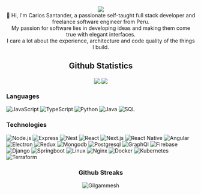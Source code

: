 <div align='center'>
        <img src="https://media0.giphy.com/media/qgQUggAC3Pfv687qPC/giphy.gif" />
</div>
<div align='center'>
        👋 Hi, I'm Carlos Santander, a passionate self-taught full stack developer and freelance software engineer from Peru.
</div>
<div align='center'>
        My passion for software lies in developing ideas and making them come true with elegant interfaces.
</div>
<div align='center'>        
        I care a lot about the experience, architecture and code quality of the things I build.
</div>


<div align='center'><h2>Github Statistics</h2></div>
<p align='center'>
    <a href="https://github-readme-stats.vercel.app/api?username=Gilgammesh&count_private=true&show_icons=true">
      <img align="center" src="https://github-readme-stats.vercel.app/api?username=Gilgammesh&count_private=true&show_icons=true&bg_color=30,028BAE,003140&title_color=FDFFE7&text_color=fff&icon_color=FDFFE7" />
    </a>
    <a href="https://github-readme-stats.vercel.app/api/top-langs/?username=Gilgammesh&count_private=true">
      <img align="center" src="https://github-readme-stats.vercel.app/api/top-langs/?username=Gilgammesh&count_private=true&bg_color=30,028BAE,003140&title_color=FDFFE7&text_color=fff&icon_color=FDFFE7" />
    </a>
</p>
    
    
### Languages

![JavaScript](https://img.shields.io/badge/-JavaScript-000?&logo=JavaScript&color=003140)
![TypeScript](https://img.shields.io/badge/-TypeScript-000?&logo=TypeScript&color=003140)
![Python](https://img.shields.io/badge/-Python-000?&logo=Python&logoColor=F4DC60&color=003140)
![Java](https://img.shields.io/badge/-Java-000?&logo=Java&logoColor=007396&color=003140)
![SQL](https://img.shields.io/badge/-SQL-000?&logo=MySQL&logoColor=E34C26&color=003140)


### Technologies

![Node.js](https://img.shields.io/badge/-Node.js-000?&logo=node.js&color=003140)
![Express](https://img.shields.io/badge/-Express-000?&logo=express&color=003140)
![Nest](https://img.shields.io/badge/-Nest-000?&logo=nestjs&logoColor=E32743&color=003140)
![React](https://img.shields.io/badge/-React-000?&logo=React&color=003140)
![Next.js](https://img.shields.io/badge/-Next.js-000?&logo=next.js&color=003140)
![React Native](https://img.shields.io/badge/-React%20Native-000?&logo=React&color=003140)
![Angular](https://img.shields.io/badge/-Angular-000?&logo=Angular&logoColor=BD002E&color=003140)
![Electron](https://img.shields.io/badge/-Electron-000?&logo=Electron&logoColor=00B2DF&color=003140)
![Redux](https://img.shields.io/badge/-Redux-000?&logo=Redux&logoColor=7248B6&color=003140)
![Mongodb](https://img.shields.io/badge/-Mongodb-000?&logo=Mongodb&color=003140)
![Postgresql](https://img.shields.io/badge/-Postgresql-000?&logo=Postgresql&color=003140)
![GraphQl](https://img.shields.io/badge/-GraphQl-000?&logo=graphql&logoColor=E30090&color=003140)
![Firebase](https://img.shields.io/badge/-Firebase-000?&logo=firebase&color=003140)
![Django](https://img.shields.io/badge/-Django-000?&logo=Django&color=003140)
![Springboot](https://img.shields.io/badge/-Springboot-000?&logo=Springboot&color=003140)
![Linux](https://img.shields.io/badge/-Linux-000?&logo=Linux&color=003140)
![Nginx](https://img.shields.io/badge/-Nginx-000?&logo=Nginx&logoColor=009137&color=003140)
![Docker](https://img.shields.io/badge/-Docker-000?&logo=Docker&color=003140)
![Kubernetes](https://img.shields.io/badge/-Kubernetes-000?&logo=Kubernetes&color=003140)
![Terraform](https://img.shields.io/badge/-Terraform-000?&logo=Terraform&color=003140)


<div align='center'><h3>Github Streaks</h3></div>
<p align="center">
    <img src="https://github-readme-streak-stats.herokuapp.com/?user=Gilgammesh&theme=black-ice&hide_border=true&stroke=0000&background=003140&ring=00B2DF&fire=00B2DF&currStreakLabel=00B2DF&bg_color=30,028BAE,003140&title_color=FDFFE7&text_color=fff" alt="Gilgammesh" />
</p>
